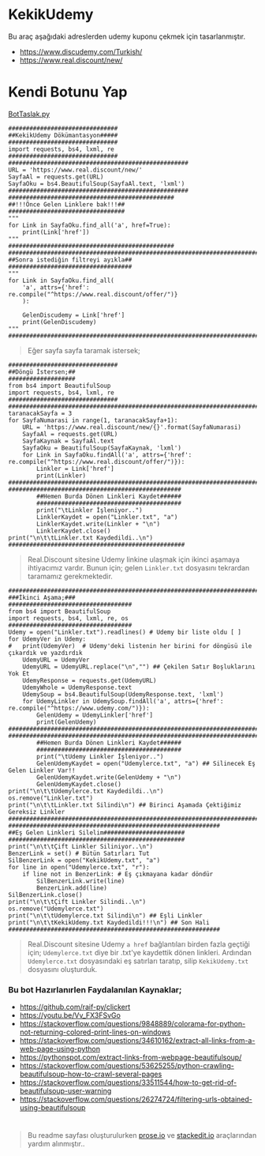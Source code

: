 # KekikUdemy
Bu araç aşağıdaki adreslerden udemy kuponu çekmek için tasarlanmıştır.
 - https://www.discudemy.com/Turkish/
 - https://www.real.discount/new/

# Kendi Botunu Yap
[BotTaslak.py](https://github.com/KekikAkademi/KekikUdemy/blob/master/Karalamalar/BotTaslak.py "KekikUdemy Bot Taslağı")

    ###############################
    ##KekikUdemy Dökümantasyon#####
    ###############################
    import requests, bs4, lxml, re
    ###############################
    ###################################################
    URL = 'https://www.real.discount/new/'
    SayfaAl = requests.get(URL)
    SayfaOku = bs4.BeautifulSoup(SayfaAl.text, 'lxml')
    ###################################################
    ###############################################
    ##!!!Önce Gelen Linklere bak!!!##
    #################################
    """
    for Link in SayfaOku.find_all('a', href=True):
        print(Link['href'])
    """
    ###############################################
    ##########################################################################
    ##Sonra istediğin filtreyi ayıkla##
    ###################################
    """
    for Link in SayfaOku.find_all(
        'a', attrs={'href': re.compile("^https://www.real.discount/offer/")}
        ):
        
        GelenDiscudemy = Link['href']
        print(GelenDiscudemy)
    """
    ##########################################################################

> Eğer sayfa sayfa taramak istersek;

    ###############################
    ##Döngü İstersen;##
    ###################
    from bs4 import BeautifulSoup
    import requests, bs4, lxml, re
    ###############################
    ##########################################################################################################
    taranacakSayfa = 3
    for SayfaNumarasi in range(1, taranacakSayfa+1):
        URL = 'https://www.real.discount/new/{}'.format(SayfaNumarasi)
        SayfaAl = requests.get(URL)
        SayfaKaynak = SayfaAl.text
        SayfaOku = BeautifulSoup(SayfaKaynak, 'lxml')
        for Link in SayfaOku.findAll('a', attrs={'href': re.compile("^https://www.real.discount/offer/")}):
            Linkler = Link['href']
            print(Linkler)
    ##########################################################################################################
    #################################################
            ##Hemen Burda Dönen Linkleri Kaydet######
            #########################################
            print("\tLinkler İşleniyor..")
            LinklerKaydet = open("Linkler.txt", "a")
            LinklerKaydet.write(Linkler + "\n")
            LinklerKaydet.close()
    print("\n\t\tLinkler.txt Kaydedildi..\n")
    ##################################################

> Real.Discount sitesine Udemy linkine ulaşmak için ikinci aşamaya  ihtiyacımız vardır. 
> Bunun için; gelen `Linkler.txt` dosyasını tekrardan taramamız gerekmektedir.

    ##########################################################################################################
    ###İkinci Aşama;###
    ###################################
    from bs4 import BeautifulSoup
    import requests, bs4, lxml, re, os
    ###################################
    Udemy = open("Linkler.txt").readlines() # Udemy bir liste oldu [ ]
    for UdemyVer in Udemy:
    #   print(UdemyVer)  # Udemy'deki listenin her birini for döngüsü ile çıkardık ve yazdırdık
        UdemyURL = UdemyVer
        UdemyURL = UdemyURL.replace("\n","") ## Çekilen Satır Boşluklarını Yok Et
        UdemyResponse = requests.get(UdemyURL)
        UdemyWhole = UdemyResponse.text
        UdemySoup = bs4.BeautifulSoup(UdemyResponse.text, 'lxml')
        for UdemyLinkler in UdemySoup.findAll('a', attrs={'href': re.compile("^https://www.udemy.com/")}):
            GelenUdemy = UdemyLinkler['href']
            print(GelenUdemy)
    ##########################################################################################################
    ##########################################################################################
            ##Hemen Burda Dönen Linkleri Kaydet######
            #########################################
            print("\tUdemy Linkler İşleniyor..")
            GelenUdemyKaydet = open("Udemylerce.txt", "a") ## Silinecek Eş Gelen Linkler Var!!
            GelenUdemyKaydet.write(GelenUdemy + "\n")
            GelenUdemyKaydet.close()
    print("\n\t\tUdemylerce.txt Kaydedildi..\n")
    os.remove("Linkler.txt")
    print("\n\t\tLinkler.txt Silindi\n") ## Birinci Aşamada Çektiğimiz Gereksiz Linkler
    ##########################################################################################
    ############################################################
    ##Eş Gelen Linkleri Silelim#######################
    ##################################################
    print("\n\t\tÇift Linkler Siliniyor..\n")
    BenzerLink = set() # Bütün Satırları Tut
    SilBenzerLink = open("KekikUdemy.txt", "a")
    for line in open("Udemylerce.txt", "r"):
        if line not in BenzerLink: # Eş çıkmayana kadar döndür
            SilBenzerLink.write(line)
            BenzerLink.add(line)
    SilBenzerLink.close()
    print("\n\t\tÇift Linkler Silindi..\n")
    os.remove("Udemylerce.txt")
    print("\n\t\tUdemylerce.txt Silindi\n") ## Eşli Linkler
    print("\n\t\tKekikUdemy.txt Kaydedildi!!!\n") ## Son Hali
    ############################################################

> Real.Discount sitesine Udemy `a href` bağlantıları birden fazla geçtiği için;
> `Udemylerce.txt` diye bir .txt'ye kaydettik dönen linkleri.
> Ardından `Udemylerce.txt` dosyasındaki eş satırları taratıp, silip `KekikUdemy.txt` dosyasını oluşturduk.


### Bu bot Hazırlanırlen Faydalanılan Kaynaklar;
- https://github.com/raif-py/clickert
- https://youtu.be/Vv_FX3FSvGo
- https://stackoverflow.com/questions/9848889/colorama-for-python-not-returning-colored-print-lines-on-windows
- https://stackoverflow.com/questions/34610162/extract-all-links-from-a-web-page-using-python
- https://pythonspot.com/extract-links-from-webpage-beautifulsoup/
- https://stackoverflow.com/questions/53625255/python-crawling-beautifulsoup-how-to-crawl-several-pages
- https://stackoverflow.com/questions/33511544/how-to-get-rid-of-beautifulsoup-user-warning
- https://stackoverflow.com/questions/26274724/filtering-urls-obtained-using-beautifulsoup

#
> Bu readme sayfası oluşturulurken [prose.io](http://prose.io/ "prose.io") ve [stackedit.io](https://stackedit.io/app "stackedit.io") araçlarından yardım alınmıştır..